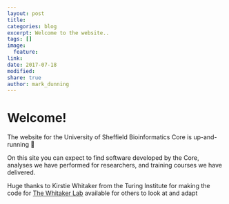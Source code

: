 ```yaml
---
layout: post
title:
categories: blog
excerpt: Welcome to the website..
tags: []
image:
  feature:
link:
date: 2017-07-18
modified:
share: true
author: mark_dunning
---
```


# Welcome!

The website for the University of Sheffield Bioinformatics Core is up-and-running :tada:

On this site you can expect to find software developed by the Core, analyses we have performed for researchers, and training courses we have delivered.

Huge thanks to Kirstie Whitaker from the Turing Institute for making the code for [The Whitaker Lab](https://whitakerlab.github.io/) available for others to look at and adapt